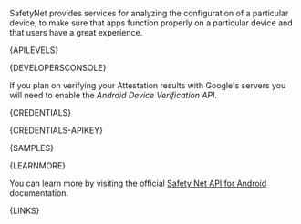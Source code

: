 SafetyNet provides services for analyzing the configuration of a particular device, to make sure that apps function properly on a particular device and that users have a great experience.



{APILEVELS}



{DEVELOPERSCONSOLE}



If you plan on verifying your Attestation results with Google's servers you will need to enable the *Android Device Verification API*.



{CREDENTIALS}



{CREDENTIALS-APIKEY}



{SAMPLES}



{LEARNMORE}

You can learn more by visiting the official [Safety Net API for Android](https://developer.android.com/training/safetynet/) documentation.



{LINKS}

